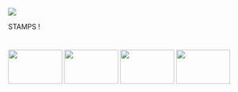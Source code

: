 <!--
**kylezii/kylezii** is a ✨ _special_ ✨ repository because its `README.md` (this file) appears on your GitHub profile.

Here are some ideas to get you started:

- 🔭 I’m currently working on ...
- 🌱 I’m currently learning ...
- 👯 I’m looking to collaborate on ...
- 🤔 I’m looking for help with ...
- 💬 Ask me about ...
- 📫 How to reach me: ...
- 😄 Pronouns: ...
- ⚡ Fun fact: ...

![](https://komarev.com/ghpvc/?username=gentlehandsplease&style=flat-square&label=profile_views&color=c02a2e)
-->

<img 
src="![image](https://github.com/user-attachments/assets/367ab19c-9110-41f9-a2ab-6ae1e8188358)
"/>

STAMPS !
#

<img src="https://i.pinimg.com/564x/cd/0a/7f/cd0a7fbf727278591707768947ad1276.jpg" width="110" height="70"/> <img src="https://64.media.tumblr.com/bab01605fb8b5ed2927e78f606c30433/d7d529b67f874c85-ad/s100x200/3cdab265b17c5bf7dfca29057180d8a1c83aed9c.pnj" 
width="110" height="70"/> <img src="https://64.media.tumblr.com/fa6aa8ab3dd4ae2501aa1b21007d8000/f8ff9fb834b84f95-18/s400x600/4800dd870cb598d8488e122a020667a1275176ff.pnj" width="110" height="70"/> <img src="https://images-wixmp-ed30a86b8c4ca887773594c2.wixmp.com/f/74037890-f83c-468f-83cf-33aa7bea7e7f/d47htzh-05694e0b-a1d9-49ce-bf71-ce1cc9c13366.gif?token=eyJ0eXAiOiJKV1QiLCJhbGciOiJIUzI1NiJ9.eyJzdWIiOiJ1cm46YXBwOjdlMGQxODg5ODIyNjQzNzNhNWYwZDQxNWVhMGQyNmUwIiwiaXNzIjoidXJuOmFwcDo3ZTBkMTg4OTgyMjY0MzczYTVmMGQ0MTVlYTBkMjZlMCIsIm9iaiI6W1t7InBhdGgiOiJcL2ZcLzc0MDM3ODkwLWY4M2MtNDY4Zi04M2NmLTMzYWE3YmVhN2U3ZlwvZDQ3aHR6aC0wNTY5NGUwYi1hMWQ5LTQ5Y2UtYmY3MS1jZTFjYzljMTMzNjYuZ2lmIn1dXSwiYXVkIjpbInVybjpzZXJ2aWNlOmZpbGUuZG93bmxvYWQiXX0.FdPXtWZb4q5h_5aD2HmMhKhXEsRydV1j7jTSmwcLcuw" width="110" height="70"/>  

